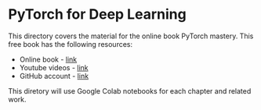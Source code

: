 # PyTorch for Deep Learning

This directory covers the material for the online book PyTorch mastery. This free book has the following resources: 
* Online book - [link](https://www.learnpytorch.io/)
* Youtube videos - [link](https://www.youtube.com/watch?v=Z_ikDlimN6A&t=76s)
* GitHub account - [link](https://github.com/mrdbourke/pytorch-deep-learning)

This diretory will use Google Colab notebooks for each chapter and related work. 
